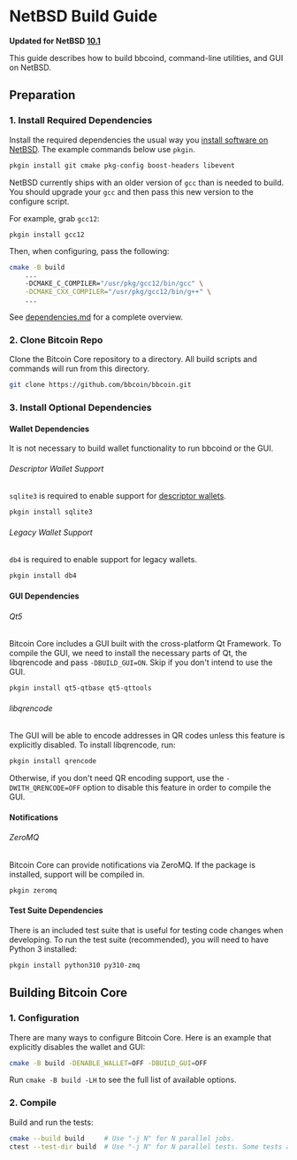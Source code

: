 # NetBSD Build Guide

**Updated for NetBSD [10.1](https://netbsd.org/releases/formal-10/NetBSD-10.1.html)**

This guide describes how to build bbcoind, command-line utilities, and GUI on NetBSD.

## Preparation

### 1. Install Required Dependencies

Install the required dependencies the usual way you [install software on NetBSD](https://www.netbsd.org/docs/guide/en/chap-boot.html#chap-boot-pkgsrc).
The example commands below use `pkgin`.

```bash
pkgin install git cmake pkg-config boost-headers libevent
```

NetBSD currently ships with an older version of `gcc` than is needed to build. You should upgrade your `gcc` and then pass this new version to the configure script.

For example, grab `gcc12`:
```
pkgin install gcc12
```

Then, when configuring, pass the following:
```bash
cmake -B build
    ...
    -DCMAKE_C_COMPILER="/usr/pkg/gcc12/bin/gcc" \
    -DCMAKE_CXX_COMPILER="/usr/pkg/gcc12/bin/g++" \
    ...
```

See [dependencies.md](dependencies.md) for a complete overview.

### 2. Clone Bitcoin Repo

Clone the Bitcoin Core repository to a directory. All build scripts and commands will run from this directory.

```bash
git clone https://github.com/bbcoin/bbcoin.git
```

### 3. Install Optional Dependencies

#### Wallet Dependencies

It is not necessary to build wallet functionality to run bbcoind or the GUI.

###### Descriptor Wallet Support

`sqlite3` is required to enable support for [descriptor wallets](https://github.com/bbcoin/bbcoin/blob/master/doc/descriptors.md).

```bash
pkgin install sqlite3
```

###### Legacy Wallet Support

`db4` is required to enable support for legacy wallets.

```bash
pkgin install db4
```

#### GUI Dependencies
###### Qt5

Bitcoin Core includes a GUI built with the cross-platform Qt Framework. To compile the GUI, we need to install
the necessary parts of Qt, the libqrencode and pass `-DBUILD_GUI=ON`. Skip if you don't intend to use the GUI.

```bash
pkgin install qt5-qtbase qt5-qttools
```

###### libqrencode

The GUI will be able to encode addresses in QR codes unless this feature is explicitly disabled. To install libqrencode, run:

```bash
pkgin install qrencode
```

Otherwise, if you don't need QR encoding support, use the `-DWITH_QRENCODE=OFF` option to disable this feature in order to compile the GUI.

#### Notifications
###### ZeroMQ

Bitcoin Core can provide notifications via ZeroMQ. If the package is installed, support will be compiled in.
```bash
pkgin zeromq
```

#### Test Suite Dependencies

There is an included test suite that is useful for testing code changes when developing.
To run the test suite (recommended), you will need to have Python 3 installed:

```bash
pkgin install python310 py310-zmq
```

## Building Bitcoin Core

### 1. Configuration

There are many ways to configure Bitcoin Core. Here is an example that
explicitly disables the wallet and GUI:

```bash
cmake -B build -DENABLE_WALLET=OFF -DBUILD_GUI=OFF
```

Run `cmake -B build -LH` to see the full list of available options.

### 2. Compile

Build and run the tests:

```bash
cmake --build build     # Use "-j N" for N parallel jobs.
ctest --test-dir build  # Use "-j N" for N parallel tests. Some tests are disabled if Python 3 is not available.
```
